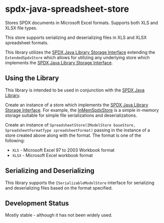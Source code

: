 # spdx-java-spreadsheet-store

Stores SPDX documents in Microsoft Excel formats.  Supports both XLS and XLSX file types.

This store supports serializing and deserializing files in XLS and XLSX spreadsheet formats.

This library utilizes the [SPDX Java Library Storage Interface](https://github.com/spdx/Spdx-Java-Library#storage-interface) extending the `ExtendedSpdxStore` which allows for utilizing any underlying store which implements the [SPDX Java Library Storage Interface](https://github.com/spdx/Spdx-Java-Library#storage-interface).

## Using the Library

This library is intended to be used in conjunction with the [SPDX Java Library](https://github.com/spdx/Spdx-Java-Library).

Create an instance of a store which implements the [SPDX Java Library Storage Interface](https://github.com/spdx/Spdx-Java-Library#storage-interface).  For example, the [InMemSpdxStore](https://github.com/spdx/Spdx-Java-Library/blob/master/src/main/java/org/spdx/storage/simple/InMemSpdxStore.java) is a simple in-memory storage suitable for simple file serializations and deserializations.

Create an instance of `SpreadsheetStore(IModelStore baseStore, SpreadsheetFormatType spreadsheetFormat)` passing in the instance of a store created above along with the format.  The format is one of the following:

- `XLS` - Microsoft Excel 97 to 2003 Workbook format
- `XLSX` - Microsoft Excel workbook format

## Serializing and Deserializing

This library supports the `ISerializableModelStore` interface for serializing and deserializing files based on the format specified.

## Development Status

Mostly stable - although it has not been widely used.
